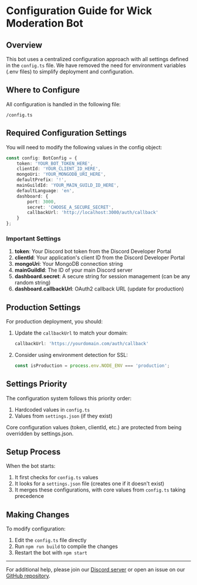 # Configuration Guide for Wick Moderation Bot

## Overview

This bot uses a centralized configuration approach with all settings defined in the `config.ts` file. We have removed the need for environment variables (.env files) to simplify deployment and configuration.

## Where to Configure

All configuration is handled in the following file:
```
/config.ts
```

## Required Configuration Settings

You will need to modify the following values in the config object:

```typescript
const config: BotConfig = {
    token: 'YOUR_BOT_TOKEN_HERE',
    clientId: 'YOUR_CLIENT_ID_HERE',
    mongoUri: 'YOUR_MONGODB_URI_HERE',
    defaultPrefix: '!',
    mainGuildId: 'YOUR_MAIN_GUILD_ID_HERE',
    defaultLanguage: 'en',
    dashboard: {
        port: 3000,
        secret: 'CHOOSE_A_SECURE_SECRET',
        callbackUrl: 'http://localhost:3000/auth/callback'
    }
};
```

### Important Settings

1. **token**: Your Discord bot token from the Discord Developer Portal
2. **clientId**: Your application's client ID from the Discord Developer Portal
3. **mongoUri**: Your MongoDB connection string
4. **mainGuildId**: The ID of your main Discord server
5. **dashboard.secret**: A secure string for session management (can be any random string)
6. **dashboard.callbackUrl**: OAuth2 callback URL (update for production)

## Production Settings

For production deployment, you should:

1. Update the `callbackUrl` to match your domain:
   ```typescript
   callbackUrl: 'https://yourdomain.com/auth/callback'
   ```

2. Consider using environment detection for SSL:
   ```typescript
   const isProduction = process.env.NODE_ENV === 'production';
   ```

## Settings Priority

The configuration system follows this priority order:

1. Hardcoded values in `config.ts`
2. Values from `settings.json` (if they exist)

Core configuration values (token, clientId, etc.) are protected from being overridden by settings.json.

## Setup Process

When the bot starts:

1. It first checks for `config.ts` values
2. It looks for a `settings.json` file (creates one if it doesn't exist)
3. It merges these configurations, with core values from `config.ts` taking precedence

## Making Changes

To modify configuration:

1. Edit the `config.ts` file directly
2. Run `npm run build` to compile the changes
3. Restart the bot with `npm start`

---

For additional help, please join our [Discord server](https://discord.gg/z82w57MzUC) or open an issue on our [GitHub repository](https://github.com/wickstudio/moderation-bot/issues). 